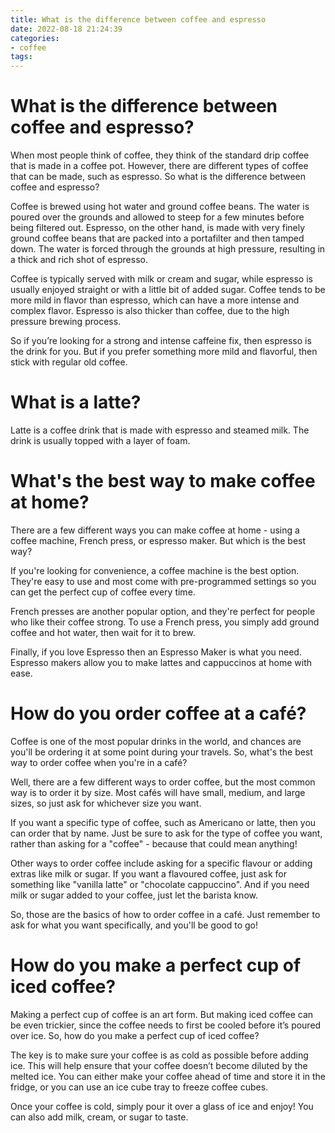 ```yaml
---
title: What is the difference between coffee and espresso
date: 2022-08-18 21:24:39
categories:
- coffee
tags:
---
```



#  What is the difference between coffee and espresso?

When most people think of coffee, they think of the standard drip coffee that is made in a coffee pot. However, there are different types of coffee that can be made, such as espresso. So what is the difference between coffee and espresso?

Coffee is brewed using hot water and ground coffee beans. The water is poured over the grounds and allowed to steep for a few minutes before being filtered out. Espresso, on the other hand, is made with very finely ground coffee beans that are packed into a portafilter and then tamped down. The water is forced through the grounds at high pressure, resulting in a thick and rich shot of espresso.

Coffee is typically served with milk or cream and sugar, while espresso is usually enjoyed straight or with a little bit of added sugar. Coffee tends to be more mild in flavor than espresso, which can have a more intense and complex flavor. Espresso is also thicker than coffee, due to the high pressure brewing process.

So if you’re looking for a strong and intense caffeine fix, then espresso is the drink for you. But if you prefer something more mild and flavorful, then stick with regular old coffee.

#  What is a latte?

Latte is a coffee drink that is made with espresso and steamed milk. The drink is usually topped with a layer of foam.

#  What's the best way to make coffee at home?

There are a few different ways you can make coffee at home - using a coffee machine, French press, or espresso maker. But which is the best way?

If you're looking for convenience, a coffee machine is the best option. They're easy to use and most come with pre-programmed settings so you can get the perfect cup of coffee every time.

French presses are another popular option, and they're perfect for people who like their coffee strong. To use a French press, you simply add ground coffee and hot water, then wait for it to brew.

Finally, if you love Espresso then an Espresso Maker is what you need. Espresso makers allow you to make lattes and cappuccinos at home with ease.

#  How do you order coffee at a café?

Coffee is one of the most popular drinks in the world, and chances are you'll be ordering it at some point during your travels. So, what's the best way to order coffee when you're in a café?

Well, there are a few different ways to order coffee, but the most common way is to order it by size. Most cafés will have small, medium, and large sizes, so just ask for whichever size you want.

If you want a specific type of coffee, such as Americano or latte, then you can order that by name. Just be sure to ask for the type of coffee you want, rather than asking for a "coffee" - because that could mean anything!

Other ways to order coffee include asking for a specific flavour or adding extras like milk or sugar. If you want a flavoured coffee, just ask for something like "vanilla latte" or "chocolate cappuccino". And if you need milk or sugar added to your coffee, just let the barista know.

So, those are the basics of how to order coffee in a café. Just remember to ask for what you want specifically, and you'll be good to go!

#  How do you make a perfect cup of iced coffee?

Making a perfect cup of coffee is an art form. But making iced coffee can be even trickier, since the coffee needs to first be cooled before it’s poured over ice. So, how do you make a perfect cup of iced coffee?

The key is to make sure your coffee is as cold as possible before adding ice. This will help ensure that your coffee doesn’t become diluted by the melted ice. You can either make your coffee ahead of time and store it in the fridge, or you can use an ice cube tray to freeze coffee cubes.

Once your coffee is cold, simply pour it over a glass of ice and enjoy! You can also add milk, cream, or sugar to taste.